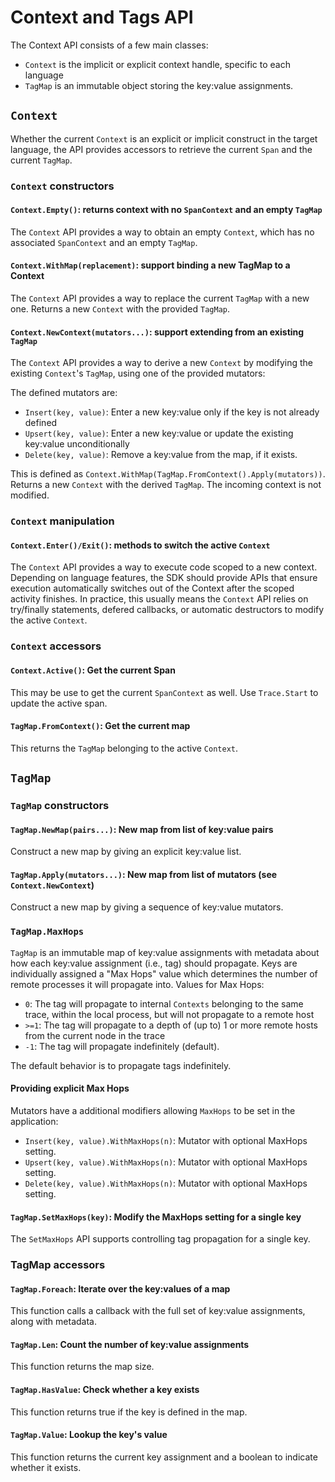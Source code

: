# Context and Tags API

The Context API consists of a few main classes:

- `Context` is the implicit or explicit context handle, specific to each language
- `TagMap` is an immutable object storing the key:value assignments.

## `Context`

Whether the current `Context` is an explicit or implicit construct in the target language, the API provides accessors to retrieve the current `Span` and the current `TagMap`.

### `Context` constructors

#### `Context.Empty()`: returns context with no `SpanContext` and an empty `TagMap`

The `Context` API provides a way to obtain an empty `Context`, which has no associated `SpanContext` and an empty `TagMap`.

#### `Context.WithMap(replacement)`: support binding a new TagMap to a Context

The `Context` API provides a way to replace the current `TagMap` with a new one.  Returns a new `Context` with the provided `TagMap`.

#### `Context.NewContext(mutators...)`: support extending from an existing `TagMap`

The `Context` API provides a way to derive a new `Context` by modifying the existing `Context`'s `TagMap`, using one of the provided mutators:

The defined mutators are:
- `Insert(key, value)`: Enter a new key:value only if the key is not already defined
- `Upsert(key, value)`: Enter a new key:value or update the existing key:value unconditionally
- `Delete(key, value)`: Remove a key:value from the map, if it exists.

This is defined as `Context.WithMap(TagMap.FromContext().Apply(mutators))`.  Returns a new `Context` with the derived `TagMap`.  The incoming context is not modified.

### `Context` manipulation

#### `Context.Enter()/Exit()`: methods to switch the active `Context`

The `Context` API provides a way to execute code scoped to a new
context.  Depending on language features, the SDK should provide APIs
that ensure execution automatically switches out of the Context after
the scoped activity finishes.  In practice, this usually means the
`Context` API relies on try/finally statements, defered callbacks, or
automatic destructors to modify the active `Context`.

### `Context` accessors

#### `Context.Active()`: Get the current Span

This may be use to get the current `SpanContext` as well.  Use `Trace.Start` to update the active span.

#### `TagMap.FromContext()`: Get the current map

This returns the `TagMap` belonging to the active `Context`.

## `TagMap` 

### `TagMap` constructors

#### `TagMap.NewMap(pairs...)`: New map from list of key:value pairs

Construct a new map by giving an explicit key:value list.

#### `TagMap.Apply(mutators...)`: New map from list of mutators (see `Context.NewContext`)

Construct a new map by giving a sequence of key:value mutators.

### `TagMap.MaxHops`

`TagMap` is an immutable map of key:value assignments with metadata about how each key:value assignment (i.e., tag) should propagate.  Keys are individually assigned a "Max Hops" value which determines the number of remote processes it will propagate into.  Values for Max Hops:

- `0`: The tag will propagate to internal `Contexts` belonging to the same trace, within the local process, but will not propagate to a remote host
- `>=1`: The tag will propagate to a depth of (up to) 1 or more remote hosts from the current node in the trace
- `-1`: The tag will propagate indefinitely (default).

The default behavior is to propagate tags indefinitely.

#### Providing explicit Max Hops

Mutators have a additional modifiers allowing `MaxHops` to be set in the application:

- `Insert(key, value).WithMaxHops(n)`: Mutator with optional MaxHops setting.
- `Upsert(key, value).WithMaxHops(n)`: Mutator with optional MaxHops setting.
- `Delete(key, value).WithMaxHops(n)`: Mutator with optional MaxHops setting.

#### `TagMap.SetMaxHops(key)`: Modify the MaxHops setting for a single key

The `SetMaxHops` API supports controlling tag propagation for a single key.

### TagMap accessors

#### `TagMap.Foreach`: Iterate over the key:values of a map

This function calls a callback with the full set of key:value assignments, along with metadata.

#### `TagMap.Len`: Count the number of key:value assignments

This function returns the map size.

#### `TagMap.HasValue`: Check whether a key exists

This function returns true if the key is defined in the map.

#### `TagMap.Value`: Lookup the key's value

This function returns the current key assignment and a boolean to indicate whether it exists.

